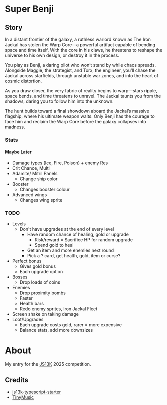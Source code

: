 # Super Benji

## Story

In a distant frontier of the galaxy, a ruthless warlord known as The Iron Jackal has stolen the Warp Core—a powerful artifact capable of bending space and time itself. With the core in his claws, he threatens to reshape the universe to his own design, or destroy it in the process.

You play as Benji, a daring pilot who won’t stand by while chaos spreads. Alongside Maggie, the strategist, and Torx, the engineer, you’ll chase the Jackal across starfields, through unstable war zones, and into the heart of cosmic distortion.

As you draw closer, the very fabric of reality begins to warp—stars ripple, space bends, and time threatens to unravel. The Jackal taunts you from the shadows, daring you to follow him into the unknown.

The hunt builds toward a final showdown aboard the Jackal’s massive flagship, where his ultimate weapon waits. Only Benji has the courage to face him and reclaim the Warp Core before the galaxy collapses into madness.

### Stats

#### Maybe Later

- Damage types (Ice, Fire, Poison) + enemy Res
- Crit Chance, Multi
- Adamite/ Mitril Panels
  - Change ship color
- Booster
  - Changes booster colour
- Advanced wings
  - Changes wing sprite

### TODO

- Levels
  - Don't have upgrades at the end of every level
    - Have random chance of healing, gold or upgrade
      - Risk/reward = Sacrifice HP for random upgrade
      - Spend gold to heal
    - Get an item and more enemies next round
    - Pick a ? card, get health, gold, item or curse?
- Perfect bonus
  - Gives gold bonus
  - Each upgrade option
- Bosses
  - Drop loads of coins
- Enemies
  - Drop proximity bombs
  - Faster
  - Health bars
  - Redo enemy sprites, Iron Jackal Fleet
- Screen shake on taking damage
- Loot/Upgrades
  - Each upgrade costs gold, rarer = more expensive
  - Balance stats, add more downsizes

# About

My entry for the [JS13K](https://js13kgames.com/) 2025 competition.

## Credits

- [js13k-typescript-starter](https://github.com/roblouie/js13k-typescript-starter)
- [TinyMusic](https://github.com/kevincennis/TinyMusic)
